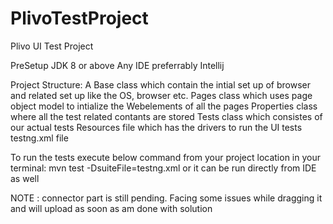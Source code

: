 # PlivoTestProject
Plivo UI Test Project

PreSetup 
JDK 8 or above
Any IDE preferrably Intellij

Project Structure:
A Base class which contain the intial set up of browser and related set up like the OS, browser etc.
Pages class which uses page object model to intialize the Webelements of all the pages
Properties class where all the test related contants are stored
Tests class which consistes of our actual tests
Resources file which has the drivers to run the UI tests
testng.xml file

To run the tests execute below command from your project location in your terminal:
mvn test -DsuiteFile=testng.xml
 or it can be run directly from IDE as well
 
 NOTE : connector part is still pending. Facing some issues while dragging it and will upload as soon as am done with solution
 
 
